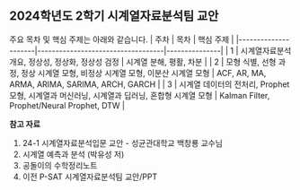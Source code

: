 ## 2024학년도 2학기 시계열자료분석팀 교안
주요 목차 및 핵심 주제는 아래와 같습니다.
|   주차              | 목차                       | 핵심 주제          |
|---------------------|-----------------------------------|---------------|
| 1               | 시계열자료분석 개요, 정상성, 정상화, 정상성 검정     | 시계열 분해, 평활, 차분 |
| 2               | 모형 식별, 선형 과정, 정상 시계열 모형, 비정상 시계열 모형, 이분산 시계열 모형  | ACF, AR, MA, ARMA, ARIMA, SARIMA, ARCH, GARCH  |
| 3               | 시계열 데이터의 전처리, Prophet 모형, 시계열과 머신러닝, 시계열과 딥러닝, 혼합형 시계열 모형 | Kalman Filter, Prophet/Neural Prophet, DTW |

**참고 자료**
1. 24-1 시계열자료분석입문 교안 - 성균관대학교 백창룡 교수님
2. 시계열 예측과 분석 (박유성 저)
3. 공돌이의 수학정리노트
4. 이전 P-SAT 시계열자료분석팀 교안/PPT
